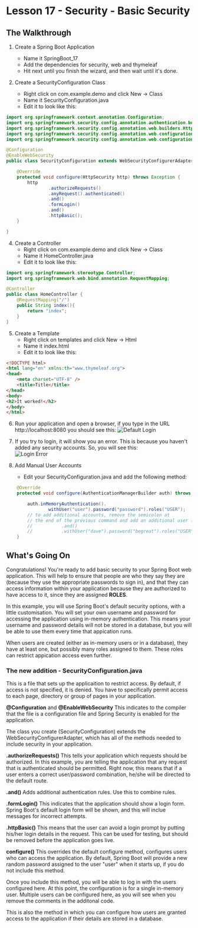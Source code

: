 # Lesson 17 - Security - Basic Security 
## The Walkthrough 

1. Create a Spring Boot Application 
	* Name it SpringBoot_17 
	* Add the dependencies for security, web and thymeleaf 
	* Hit next until you finish the wizard, and then wait until it's done.    

2. Create a SecurityConfiguration Class 
	* Right click on com.example.demo and click New -> Class 
	* Name it SecurityConfiguration.java 
	* Edit it to look like this: 

```java
import org.springframework.context.annotation.Configuration;
import org.springframework.security.config.annotation.authentication.builders.AuthenticationManagerBuilder;
import org.springframework.security.config.annotation.web.builders.HttpSecurity;
import org.springframework.security.config.annotation.web.configuration.EnableWebSecurity;
import org.springframework.security.config.annotation.web.configuration.WebSecurityConfigurerAdapter;

@Configuration
@EnableWebSecurity
public class SecurityConfiguration extends WebSecurityConfigurerAdapter{

    @Override
    protected void configure(HttpSecurity http) throws Exception {
        http
                .authorizeRequests()
                .anyRequest().authenticated()
                .and()
                .formLogin()
                .and()
                .httpBasic();
    }

}
```

4. Create a Controller 
	* Right click on com.example.demo and click New -> Class 
	* Name it HomeController.java 
	* Edit it to look like this: 

```java
import org.springframework.stereotype.Controller;
import org.springframework.web.bind.annotation.RequestMapping;

@Controller
public class HomeController {
    @RequestMapping("/")
    public String index(){
        return "index";
    }
}
```
5. Create a Template 
  	* Right click on templates and click New -> Html 
	* Name it index.html 
	* Edit it to look like this: 
	
```html
<!DOCTYPE html>
<html lang="en" xmlns:th="www.thymeleaf.org">
<head>
    <meta charset="UTF-8" />
    <title>Title</title>
</head>
<body>
<h2>It worked!</h2>
</body>
</html>
```

6. Run your application and open a browser, if you type in the URL http://localhost:8080 you should see this: 
![Default Login](https://github.com/ajhenley/unofficialguides/blob/master/IntroToSpringBoot/img/Lesson17a.png "Default Login")

7. If you try to login, it will show you an error. This is because you haven't added any security accounts. So, you will see this:  
![Login Error](https://github.com/ajhenley/unofficialguides/blob/master/IntroToSpringBoot/img/Lesson17b.png "Login Error")

8. Add Manual User Accounts
	* Edit your SecurityConfiguration.java and add the following method:
	
```java
    @Override
    protected void configure(AuthenticationManagerBuilder auth) throws Exception {

        auth.inMemoryAuthentication().
                withUser("user").password("password").roles("USER");
        // to add additional accounts, remove the semicolon at 
        // the end of the previous command and add an additional user like below:
        //           .and()
        //           .withUser("dave").password("begreat").roles("USER");
    }
```
## What's Going On

Congratulations! You're ready to add basic security to your Spring Boot web application. This will help to ensure that people are who they say they are (because they use the appropriate passwords to sign in), and that they can access information within your application because they are authorized to have access to it, since they are assigned __ROLES__. 

In this example, you will use Spring Boot's default security options, with a little customisation. You will set your own username and password for accessing the application using in-memory authentication. This means your username and password details will not be stored in a database, but you will be able to use them every time that appication runs. 

When users are created (either as in-memory users or in a database), they have at least one, but possibly many roles assigned to them. These roles can restrict appication access even further. 

### The new addition - SecurityConfiguration.java

This is a file that sets up the applicaition to restrict access. By default, if access is not specified, it is denied. You have to specifically permit access to each page, directory or group of pages in your application. 


**__@Configuration__** and **__@EnableWebSecurity__**
This indicates to the compiler that the file is a configuration file and Spring Security is enabled for the application. 

The class you create (SecurityConfiguration) extends the WebSecurityConfigurerAdapter, which has all of the methods needed to include security in your application. 

**__.authorizeRequests()__**
This tells your application which requests should be authorized. In this example, you are telling the application that any request that is authenticated should be permitted. Right now, this means that if a user enters a correct user/password combination, he/she will be directed to the default route. 

**__.and()__** 
Adds additional authentication rules. Use this to combine rules. 

**__.formLogin()__** 
This indicates that the application should show a login form. Spring Boot's default login form will be shown, and this will inclue messages for incorrect attempts. 

**__.httpBasic()__** 
This means that the user can avoid a login prompt by putting his/her login details in the request. This can be used for testing, but should be removed before the application goes live. 

**__configure()__**
This overrides the default configure method, configures users who can access the application. By default, Spring Boot will provide a new random password assigned to the user "user" when it starts up, if you do not include this method. 

Once you include this method, you will be able to log in with the users configured here. At this point, the configuration is for a single in-memory user. Multiple users can be configured here, as you will see when you remove the comments in the additonal code. 

This is also the method in which you can configure how users are granted access to the application if their details are stored in a database. 



